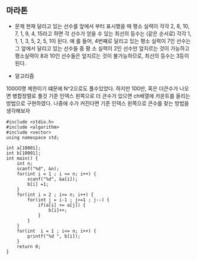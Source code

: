 ## 마라톤

* 문제
현재 달리고 있는 선수를 앞에서 부터 표시했을 때 평소 실력이 각각 2, 8, 10, 7, 1, 9, 4, 15라고 하면 각 선수가 얻을 수 있는 최선의 등수는 (같은 순서로) 각각 1, 1, 1, 3, 5, 2, 5, 1이 된다. 예 를 들어, 4번째로 달리고 있는 평소 실력이 7인 선수는 그 앞에서 달리고 있는 선수들 중 평 소 실력이 2인 선수만 앞지르는 것이 가능하고 평소실력이 8과 10인 선수들은 앞지르는 것이 불가능하므로, 최선의 등수는 3등이 된다.

* 알고리즘 

10000명 제한이기 떄문에 N^2으로도 풀수있었다. 하지만 100만, 혹은 더큰수가 나오면 병합정렬로 풀것
기준 인덱스 왼쪽으로 더 큰수가 있으면 ch배열에 카운트를 올리는 방법으로 구현하였다. 
나중에 수가 커진다면 기준 인덱스 왼쪽으로 큰수를 찾는 방법을 생각해보자

```
#include <stdio.h>
#include <algorithm>
#include <vector>
using namespace std;

int a[10001];
int b[10001];
int main() {
    int n;
    scanf("%d", &n);
    for(int i = 1 ; i <= n; i++) { 
        scanf("%d", &a[i]);
        b[i] =1;
    }    
    for(int i = 2 ; i<= n; i++) { 
        for(int j = i-1 ; j>=1 ; j--) {
            if(a[i] <= a[j]) {
                b[i]++;
            }
        }
    }
    for(int  i = 1 ; i<= n; i++) {
        printf("%d ", b[i]);
    }
    return 0;
}
```